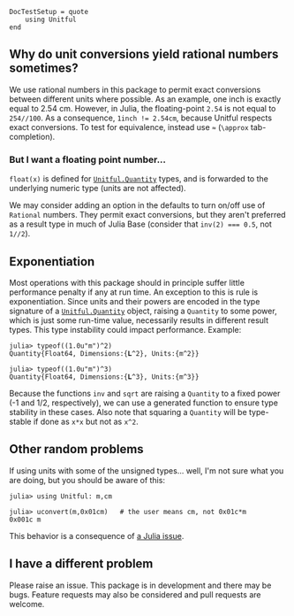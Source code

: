 ```@meta
DocTestSetup = quote
    using Unitful
end
```
## Why do unit conversions yield rational numbers sometimes?

We use rational numbers in this package to permit exact conversions
between different units where possible. As an example, one inch is exactly equal
to 2.54 cm. However, in Julia, the floating-point `2.54` is not equal to
`254//100`. As a consequence, `1inch != 2.54cm`, because Unitful respects exact
conversions. To test for equivalence, instead use `≈` (`\approx`
tab-completion).

### But I want a floating point number...

`float(x)` is defined for [`Unitful.Quantity`](@ref) types,
and is forwarded to the underlying numeric type (units are not affected).

We may consider adding an option in the defaults to turn on/off use of `Rational`
numbers. They permit exact conversions, but they aren't preferred as a result
type in much of Julia Base (consider that `inv(2) === 0.5`, not `1//2`).

## Exponentiation

Most operations with this package should in principle suffer little performance
penalty if any at run time. An exception to this is rule is exponentiation.
Since units and their powers are encoded in the type signature of a
[`Unitful.Quantity`](@ref) object, raising a `Quantity` to some power, which is
just some run-time value, necessarily results in different result types.
This type instability could impact performance. Example:

```jldoctest
julia> typeof((1.0u"m")^2)
Quantity{Float64, Dimensions:{𝐋^2}, Units:{m^2}}

julia> typeof((1.0u"m")^3)
Quantity{Float64, Dimensions:{𝐋^3}, Units:{m^3}}
```

Because the functions `inv` and `sqrt` are raising a `Quantity` to a fixed
power (-1 and 1/2, respectively), we can use a generated function to ensure
type stability in these cases. Also note that squaring a `Quantity` will be
type-stable if done as `x*x` but not as `x^2`.

## Other random problems

If using units with some of the unsigned types... well, I'm not sure what
you are doing, but you should be aware of this:

```jldoctest
julia> using Unitful: m,cm

julia> uconvert(m,0x01cm)   # the user means cm, not 0x01c*m
0x001c m
```

This behavior is a consequence of
[a Julia issue](https://github.com/JuliaLang/julia/issues/16356).

## I have a different problem

Please raise an issue. This package is in development and there may be bugs.
Feature requests may also be considered and pull requests are welcome.
